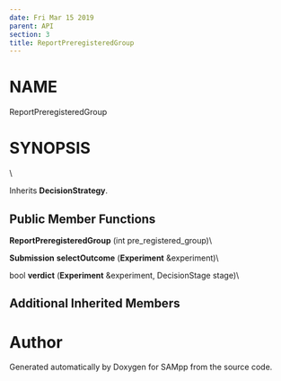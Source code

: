 ```yaml
---
date: Fri Mar 15 2019
parent: API
section: 3
title: ReportPreregisteredGroup
---
```


NAME
====

ReportPreregisteredGroup

SYNOPSIS
========

\

Inherits **DecisionStrategy**.

Public Member Functions
-----------------------

**ReportPreregisteredGroup** (int pre\_registered\_group)\

**Submission** **selectOutcome** (**Experiment** &experiment)\

bool **verdict** (**Experiment** &experiment, DecisionStage stage)\

Additional Inherited Members
----------------------------

Author
======

Generated automatically by Doxygen for SAMpp from the source code.
